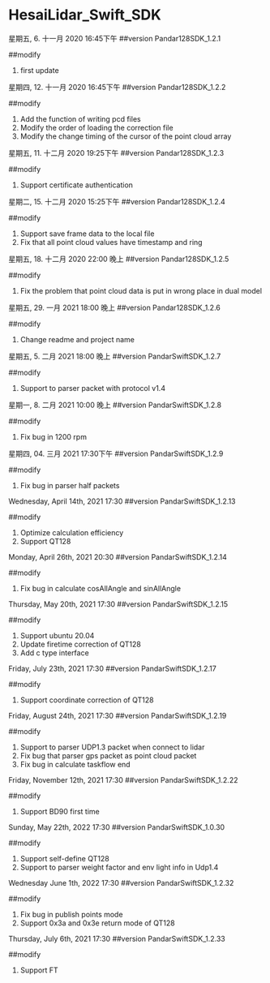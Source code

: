 # HesaiLidar_Swift_SDK

星期五, 6. 十一月 2020 16:45下午 
##version
Pandar128SDK_1.2.1 

##modify
1. first update

星期四, 12. 十一月 2020 16:45下午 
##version
Pandar128SDK_1.2.2 

##modify
1. Add the function of writing pcd files
2. Modify the order of loading the correction file
3. Modify the change timing of the cursor of the point cloud array

星期五, 11. 十二月 2020 19:25下午 
##version
Pandar128SDK_1.2.3 

##modify
1. Support certificate authentication

星期二, 15. 十二月 2020 15:25下午 
##version
Pandar128SDK_1.2.4 

##modify
1. Support save frame data to the local file
2. Fix that all point cloud values have timestamp and ring


星期五, 18. 十二月 2020 22:00 晚上
##version
Pandar128SDK_1.2.5

##modify
1. Fix the problem that point cloud data is put in wrong place in dual model

星期五, 29. 一月 2021 18:00 晚上
##version
Pandar128SDK_1.2.6

##modify
1. Change readme and project name

星期五, 5. 二月 2021 18:00 晚上
##version
PandarSwiftSDK_1.2.7

##modify
1. Support to parser packet with protocol v1.4


星期一, 8. 二月 2021 10:00 晚上
##version
PandarSwiftSDK_1.2.8

##modify
1. Fix bug in 1200 rpm

星期四, 04. 三月 2021 17:30下午 
##version
PandarSwiftSDK_1.2.9

##modify
1. Fix bug in parser half packets

Wednesday, April 14th, 2021 17:30
##version
PandarSwiftSDK_1.2.13

##modify
1. Optimize calculation efficiency
2. Support QT128

Monday, April 26th, 2021 20:30
##version
PandarSwiftSDK_1.2.14

##modify
1. Fix bug in calculate cosAllAngle and sinAllAngle

Thursday, May 20th, 2021 17:30
##version
PandarSwiftSDK_1.2.15

##modify
1. Support ubuntu 20.04
2. Update firetime correction of QT128
3. Add c type interface

Friday, July 23th, 2021 17:30
##version
PandarSwiftSDK_1.2.17

##modify
1. Support coordinate correction of QT128 


Friday, August 24th, 2021 17:30
##version
PandarSwiftSDK_1.2.19

##modify
1. Support to parser UDP1.3 packet when connect to lidar
2. Fix bug that parser gps packet as point cloud packet
3. Fix bug in calculate taskflow end

Friday, November 12th, 2021 17:30
##version
PandarSwiftSDK_1.2.22

##modify
1. Support BD90 first time

Sunday, May 22th, 2022 17:30
##version
PandarSwiftSDK_1.0.30

##modify
1. Support self-define QT128 
2. Support to parser weight factor and env light info in Udp1.4

Wednesday June 1th, 2022 17:30
##version
PandarSwiftSDK_1.2.32

##modify
1. Fix bug in publish points mode
2. Support 0x3a and 0x3e return mode of QT128

Thursday, July 6th, 2021 17:30
##version
PandarSwiftSDK_1.2.33

##modify
1. Support FT